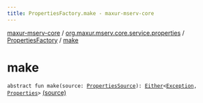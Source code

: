 ```yaml
---
title: PropertiesFactory.make - maxur-mserv-core
---
```


[maxur-mserv-core](../../index.html) / [org.maxur.mserv.core.service.properties](../index.html) / [PropertiesFactory](index.html) / [make](.)

# make

`abstract fun make(source: `[`PropertiesSource`](../-properties-source/index.html)`): `[`Either`](../../org.maxur.mserv.core.utils/-either.html)`<`[`Exception`](https://kotlinlang.org/api/latest/jvm/stdlib/kotlin/-exception/index.html)`, `[`Properties`](../-properties/index.html)`>` [(source)](https://github.com/myunusov/maxur-mserv/tree/master/maxur-mserv-core/src/main/kotlin/org/maxur/mserv/core/service/properties/PropertiesFactory.kt#L15)